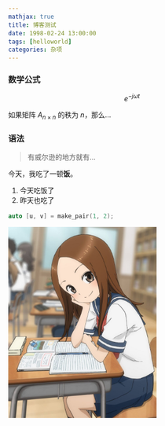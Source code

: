 ```yaml
---
mathjax: true
title: 博客测试
date: 1998-02-24 13:00:00
tags: [helloworld]
categories: 杂项
---
```


### 数学公式

$$
e^{-j\omega t}
$$

如果矩阵 $A_{n \times n}$ 的秩为 $n$，那么...

### 语法

> 有威尔逊的地方就有...

今天，我吃了一顿**饭**。

1. 今天吃饭了
2. 昨天也吃了

```cpp
auto [u, v] = make_pair(1, 2);
```

<img src="/asset/hello-world/gaomu.jpg" width = "60%" height = "60%" alt="图片名称"/>